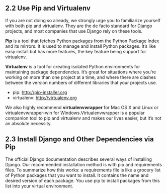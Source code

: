 ## 2.2 Use Pip and Virtualenv

If you are not doing so already, we strongly urge you to familiarize yourself with both pip and virtualenv. They are the de facto standard for Django projects, and most companies that use Django rely on these tools. 

__Pip__ is a tool that fetches Python packages from the Python Package Index and its mirrors. It is used to manage and install Python packages. It’s like easy install but has more features, the key feature being support for virtualenv. 

__Virtualenv__ is a tool for creating isolated Python environments for maintaining package dependencies. It’s great for situations where you’re working on more than one project at a time, and where there are clashes between the version numbers of different libraries that your projects use.

* pip: http://pip-installer.org
* virtualenv: http://virtualenv.org


We also highly recommend __virtualenvwrapper__ for Mac OS X and Linux or virtualenvwrapper-win for Windows.Virtualenvwrapper is a popular companion tool to pip and virtualenv and makes our lives easier, but it’s not an absolute necessity.

## 2.3 Install Django and Other Dependencies via Pip

The official Django documentation describes several ways of installing Django. Our recommended installation method is with pip and requirements files. To summarize how this works: a requirements file is like a grocery list of Python packages that you want to install. It contains the name and desired version of each package. You use pip to install packages from this list into your virtual environment.

